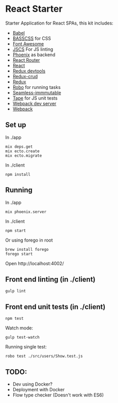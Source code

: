 # React Starter

Starter Application for React SPAs, this kit includes:

- [Babel](https://babeljs.io/)
- [BASSCSS](http://www.basscss.com/) for CSS
- [Font Awesome](https://fortawesome.github.io/Font-Awesome/)
- [JSCS](http://jscs.info/) For JS linting
- [Phoenix](http://www.phoenixframework.org/) as backend
- [React Router](https://github.com/rackt/react-router)
- [React](http://facebook.github.io/react/)
- [Redux devtools](https://github.com/gaearon/redux-devtools)
- [Redux-crud](https://github.com/Versent/redux-crud)
- [Redux](https://github.com/rackt/redux)
- [Robo](https://github.com/tj/robo) for running tasks
- [Seamless-immmutable](https://github.com/rtfeldman/seamless-immutable)
- [Tape](https://github.com/substack/tape) for JS unit tests
- [Webpack dev server](http://webpack.github.io/docs/webpack-dev-server.html)
- [Webpack](http://webpack.github.io/)

## Set up

In ./app

```
mix deps.get
mix ecto.create
mix ecto.migrate
```

In ./client

```
npm install
```

## Running

In ./app

```
mix phoenix.server
```

In ./client

```
npm start
```

Or using forego in root

```
brew install forego
forego start
```

Open http://localhost:4002/


## Front end linting (in ./client)

```
gulp lint
```

## Front end unit tests (in ./client)

```
npm test
```

Watch mode:

```
gulp test-watch
```

Running single test:

```
robo test ./src/users/Show.test.js
```

## TODO:

- Dev using Docker?
- Deployment with Docker
- Flow type checker (Doesn't work with ES6)


